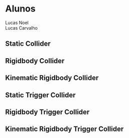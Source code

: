 # Alunos
Lucas Noel<br>
Lucas Carvalho


## Static Collider

## Rigidbody Collider

## Kinematic Rigidbody Collider

## Static Trigger Collider

## Rigidbody Trigger Collider

## Kinematic Rigidbody Trigger Collider
